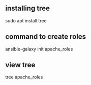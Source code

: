 ## installing tree
sudo apt install tree
## command to create roles
ansible-galaxy init apache_roles
## view tree
tree apache_roles